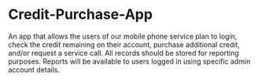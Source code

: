# Credit-Purchase-App
 An app that allows the users of our mobile phone service plan to login, check the credit remaining on their account, purchase additional credit, and/or request a service call.  All records should be stored for reporting purposes.   Reports will be available to users logged in using specific admin account details.
